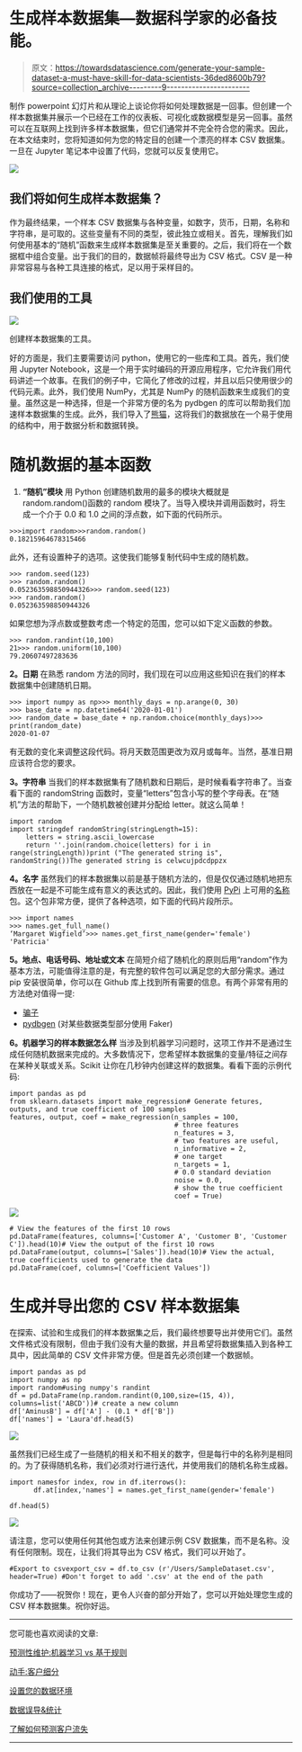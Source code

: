 # 生成样本数据集—数据科学家的必备技能。

> 原文：<https://towardsdatascience.com/generate-your-sample-dataset-a-must-have-skill-for-data-scientists-36ded8600b79?source=collection_archive---------9----------------------->

制作 powerpoint 幻灯片和从理论上谈论你将如何处理数据是一回事。但创建一个样本数据集并展示一个已经在工作的仪表板、可视化或数据模型是另一回事。虽然可以在互联网上找到许多样本数据集，但它们通常并不完全符合您的需求。因此，在本文结束时，您将知道如何为您的特定目的创建一个漂亮的样本 CSV 数据集。一旦在 Jupyter 笔记本中设置了代码，您就可以反复使用它。

![](img/dc1998f87abdd7305bd7ec547e0ab75f.png)

## 我们将如何生成样本数据集？

作为最终结果，一个样本 CSV 数据集与各种变量，如数字，货币，日期，名称和字符串，是可取的。这些变量有不同的类型，彼此独立或相关。首先，理解我们如何使用基本的“随机”函数来生成样本数据集是至关重要的。之后，我们将在一个数据框中组合变量。出于我们的目的，数据帧将最终导出为 CSV 格式。CSV 是一种非常容易与各种工具连接的格式，足以用于采样目的。

## 我们使用的工具

![](img/ca2698ede709bf41bb32889d3121127a.png)

创建样本数据集的工具。

好的方面是，我们主要需要访问 python，使用它的一些库和工具。首先，我们使用 Jupyter Notebook，这是一个用于实时编码的开源应用程序，它允许我们用代码讲述一个故事。在我们的例子中，它简化了修改的过程，并且以后只使用很少的代码元素。此外，我们使用 NumPy，尤其是 NumPy 的随机函数来生成我们的变量。虽然这是一种选择，但是一个非常方便的名为 pydbgen 的库可以帮助我们加速样本数据集的生成。此外，我们导入了[熊猫](http://pandas.pydata.org/)，这将我们的数据放在一个易于使用的结构中，用于数据分析和数据转换。

# 随机数据的基本函数

1.  **“随机”模块** 用 Python 创建随机数用的最多的模块大概就是 random.random()函数的 random 模块了。当导入模块并调用函数时，将生成一个介于 0.0 和 1.0 之间的浮点数，如下面的代码所示。

```
>>>import random>>>random.random()
0.18215964678315466
```

此外，还有设置种子的选项。这使我们能够复制代码中生成的随机数。

```
>>> random.seed(123)
>>> random.random()
0.052363598850944326>>> random.seed(123)
>>> random.random()
0.052363598850944326
```

如果您想为浮点数或整数考虑一个特定的范围，您可以如下定义函数的参数。

```
>>> random.randint(10,100)
21>>> random.uniform(10,100)
79.20607497283636
```

**2。日期** 在熟悉 random 方法的同时，我们现在可以应用这些知识在我们的样本数据集中创建随机日期。

```
>>> import numpy as np>>> monthly_days = np.arange(0, 30)
>>> base_date = np.datetime64('2020-01-01')
>>> random_date = base_date + np.random.choice(monthly_days)>>> print(random_date)
2020-01-07
```

有无数的变化来调整这段代码。将月天数范围更改为双月或每年。当然，基准日期应该符合您的要求。

**3。字符串** 当我们的样本数据集有了随机数和日期后，是时候看看字符串了。当查看下面的 randomString 函数时，变量“letters”包含小写的整个字母表。在“随机”方法的帮助下，一个随机数被创建并分配给 letter。就这么简单！

```
import random
import stringdef randomString(stringLength=15):
    letters = string.ascii_lowercase
    return ''.join(random.choice(letters) for i in range(stringLength))print ("The generated string is", randomString())The generated string is celwcujpdcdppzx
```

**4。名字** 虽然我们的样本数据集以前是基于随机方法的，但是仅仅通过随机地把东西放在一起是不可能生成有意义的表达式的。因此，我们使用 [PyPi](https://pypi.org/project/names/) 上可用的[名称](https://github.com/treyhunner/names)包。这个包非常方便，提供了各种选项，如下面的代码片段所示。

```
>>> import names
>>> names.get_full_name()
‘Margaret Wigfield’>>> names.get_first_name(gender='female')
'Patricia'
```

**5。地点、电话号码、地址或文本** 在简短介绍了随机化的原则后用“random”作为基本方法，可能值得注意的是，有完整的软件包可以满足您的大部分需求。通过 pip 安装很简单，你可以在 Github 库上找到所有需要的信息。有两个非常有用的方法绝对值得一提:

*   [骗子](https://github.com/joke2k/faker)
*   [pydbgen](https://github.com/tirthajyoti/pydbgen) (对某些数据类型部分使用 Faker)

**6。机器学习的样本数据怎么样** 当涉及到机器学习问题时，这项工作并不是通过生成任何随机数据来完成的。大多数情况下，您希望样本数据集的变量/特征之间存在某种关联或关系。Scikit 让你在几秒钟内创建这样的数据集。看看下面的示例代码:

```
import pandas as pd
from sklearn.datasets import make_regression# Generate fetures, outputs, and true coefficient of 100 samples
features, output, coef = make_regression(n_samples = 100,
                                         # three features
                                         n_features = 3,
                                         # two features are useful,
                                         n_informative = 2,
                                         # one target
                                         n_targets = 1,
                                         # 0.0 standard deviation
                                         noise = 0.0,
                                         # show the true coefficient 
                                         coef = True)
```

![](img/8678271e9fe96b179f7e8628bb3c822e.png)

```
# View the features of the first 10 rows
pd.DataFrame(features, columns=['Customer A', 'Customer B', 'Customer C']).head(10)# View the output of the first 10 rows
pd.DataFrame(output, columns=['Sales']).head(10)# View the actual, true coefficients used to generate the data
pd.DataFrame(coef, columns=['Coefficient Values'])
```

# 生成并导出您的 CSV 样本数据集

在探索、试验和生成我们的样本数据集之后，我们最终想要导出并使用它们。虽然文件格式没有限制，但由于我们没有大量的数据，并且希望将数据集插入到各种工具中，因此简单的 CSV 文件非常方便。但是首先必须创建一个数据帧。

```
import pandas as pd
import numpy as np
import random#using numpy's randint
df = pd.DataFrame(np.random.randint(0,100,size=(15, 4)), columns=list('ABCD'))# create a new column 
df['AminusB'] = df['A'] - (0.1 * df['B'])
df['names'] = 'Laura'df.head(5)
```

![](img/86e84cd94480175db442cee1047b83d8.png)

虽然我们已经生成了一些随机的相关和不相关的数字，但是每行中的名称列是相同的。为了获得随机名称，我们必须对行进行迭代，并使用我们的随机名称生成器。

```
import namesfor index, row in df.iterrows():
      df.at[index,'names'] = names.get_first_name(gender='female')

df.head(5)
```

![](img/84846568a2d5f47b165c373c988cf5e4.png)

请注意，您可以使用任何其他包或方法来创建示例 CSV 数据集，而不是名称。没有任何限制。现在，让我们将其导出为 CSV 格式，我们可以开始了。

```
#Export to csvexport_csv = df.to_csv (r'/Users/SampleDataset.csv', header=True) #Don't forget to add '.csv' at the end of the path
```

你成功了——祝贺你！现在，更令人兴奋的部分开始了，您可以开始处理您生成的 CSV 样本数据集。祝你好运。

**************************************************************

您可能也喜欢阅读的文章:

[预测性维护:机器学习 vs 基于规则](/predictive-maintenance-machine-learning-vs-rule-based-algorithms-cb48414df448)

[动手:客户细分](/hands-on-customer-segmentation-9aeed83f5763)

[设置您的数据环境](/hands-on-setup-your-data-environment-with-docker-dca629607148)

[数据误导&统计](/misleading-with-data-statistics-c6d506bdb9cf)

[了解如何预测客户流失](/hands-on-predict-customer-churn-5c2a42806266)

***************************************************************